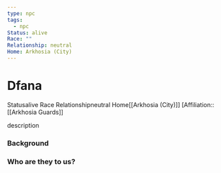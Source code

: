 ```yaml
---
type: npc
tags:
  - npc
Status: alive
Race: ""
Relationship: neutral
Home: Arkhosia (City)
---
```


# Dfana
<span class="dataview inline-field"><span class="inline-field-key">Status</span><span class="inline-field-value">alive</span></span>
<span class="dataview inline-field"><span class="inline-field-key">Race</span><span class="inline-field-value"></span></span>
<span class="dataview inline-field"><span class="inline-field-key">Relationship</span><span class="inline-field-value">neutral</span></span>
<span class="dataview inline-field"><span class="inline-field-key">Home</span><span class="inline-field-value">[[Arkhosia (City)]]</span></span>
[Affiliation::[[Arkhosia Guards]]

description

### Background

### Who are they to us?
